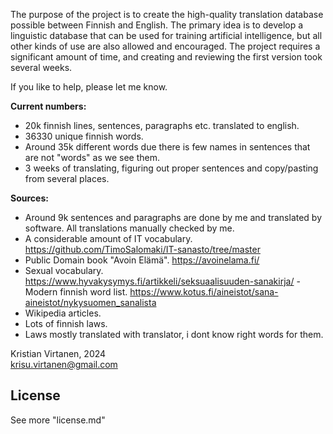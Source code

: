 The purpose of the project is to create the high-quality translation database possible between Finnish and English.
The primary idea is to develop a linguistic database that can be used for training artificial intelligence, but all other kinds of use are also allowed and encouraged.
The project requires a significant amount of time, and creating and reviewing the first version took several weeks.

If you like to help, please let me know.

**Current numbers:**
- 20k finnish lines, sentences, paragraphs etc. translated to english.
- 36330 unique finnish words.
- Around 35k different words due there is few names in sentences that are not "words" as we see them.
- 3 weeks of translating, figuring out proper sentences and copy/pasting from several places.


**Sources:**
- Around 9k sentences and paragraphs are done by me and translated by software. All translations manually checked by me.
- A considerable amount of IT vocabulary. https://github.com/TimoSalomaki/IT-sanasto/tree/master
- Public Domain book "Avoin Elämä". https://avoinelama.fi/
- Sexual vocabulary. https://www.hyvakysymys.fi/artikkeli/seksuaalisuuden-sanakirja/
 -Modern finnish word list. https://www.kotus.fi/aineistot/sana-aineistot/nykysuomen_sanalista
- Wikipedia articles.
- Lots of finnish laws.
- Laws mostly translated with translator, i dont know right words for them.

Kristian Virtanen, 2024  
krisu.virtanen@gmail.com

## License
See more "license.md"
